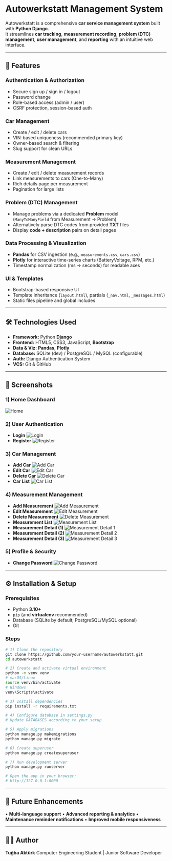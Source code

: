 # Autowerkstatt Management System

Autowerkstatt is a comprehensive **car service management system** built with **Python Django**.  
It streamlines **car tracking**, **measurement recording**, **problem (DTC) management**, **user management**, and **reporting** with an intuitive web interface.

---

## 🚀 Features

### Authentication & Authorization
- Secure sign up / sign in / logout
- Password change
- Role-based access (admin / user)
- CSRF protection, session-based auth

### Car Management
- Create / edit / delete cars
- VIN-based uniqueness (recommended primary key)
- Owner-based search & filtering
- Slug support for clean URLs

### Measurement Management
- Create / edit / delete measurement records
- Link measurements to cars (One-to-Many)
- Rich details page per measurement
- Pagination for large lists

### Problem (DTC) Management
- Manage problems via a dedicated **Problem** model  
  (`ManyToManyField` from Measurement → Problem)
- Alternatively parse DTC codes from provided **TXT** files
- Display **code + description** pairs on detail pages

### Data Processing & Visualization
- **Pandas** for CSV ingestion (e.g., `measurements.csv`, `cars.csv`)
- **Plotly** for interactive time-series charts (BatteryVoltage, RPM, etc.)
- Timestamp normalization (ms → seconds) for readable axes

### UI & Templates
- Bootstrap-based responsive UI
- Template inheritance (`layout.html`), partials (`_nav.html`, `_messages.html`)
- Static files pipeline and global includes

---

## 🛠️ Technologies Used

- **Framework:** Python **Django**
- **Frontend:** HTML5, CSS3, JavaScript, **Bootstrap**
- **Data & Viz:** **Pandas**, **Plotly**
- **Database:** SQLite (dev) / PostgreSQL / MySQL (configurable)
- **Auth:** Django Authentication System
- **VCS:** Git & GitHub

---

## 📸 Screenshots

### 1) Home Dashboard
![Home](screenshots/home.png)

### 2) User Authentication
- **Login**
![Login](screenshots/login.png)
- **Register**
![Register](screenshots/register.png)

### 3) Car Management
- **Add Car**
![Add Car](screenshots/add_car.png)
- **Edit Car**
![Edit Car](screenshots/edit_car.png)
- **Delete Car**
![Delete Car](screenshots/delete_car.png)
- **Car List**
![Car List](screenshots/car_list.png)

### 4) Measurement Management
- **Add Measurement**
![Add Measurement](screenshots/add_measurement.png)
- **Edit Measurement**
![Edit Measurement](screenshots/edit_measurement.png)
- **Delete Measurement**
![Delete Measurement](screenshots/delete_measurement.png)
- **Measurement List**
![Measurement List](screenshots/measurement_list.png)
- **Measurement Detail (1)**
![Measurement Detail 1](screenshots/measuremnet_detail_1.png)
- **Measurement Detail (2)**
![Measurement Detail 2](screenshots/measurement_detail_2.png)
- **Measurement Detail (3)**
![Measurement Detail 3](screenshots/measuremnet_detail_3.png)

### 5) Profile & Security
- **Change Password**
![Change Password](screenshots/change_password.png)

---

## ⚙️ Installation & Setup

### Prerequisites
- Python **3.10+**
- `pip` (and **virtualenv** recommended)
- Database (SQLite by default; PostgreSQL/MySQL optional)
- Git

### Steps
```bash
# 1) Clone the repository
git clone https://github.com/your-username/autowerkstatt.git
cd autowerkstatt

# 2) Create and activate virtual environment
python -m venv venv
# macOS/Linux
source venv/bin/activate
# Windows
venv\Scripts\activate

# 3) Install dependencies
pip install -r requirements.txt

# 4) Configure database in settings.py
# Update DATABASES according to your setup

# 5) Apply migrations
python manage.py makemigrations
python manage.py migrate

# 6) Create superuser
python manage.py createsuperuser

# 7) Run development server
python manage.py runserver

# Open the app in your browser:
# http://127.0.0.1:8000

```
---

## 📌 Future Enhancements
• **Multi-language support**
• **Advanced reporting & analytics**
• **Maintenance reminder notifications**
• **Improved mobile responsiveness**

---

## 🧑‍💻 Author
**Tuğba Aktürk**
Computer Engineering Student | Junior Software Developer
